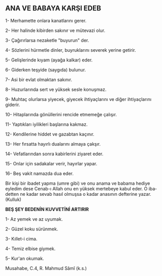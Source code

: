 ## ANA VE BABAYA KARŞI EDEB

1- Merhamette onlara kanatlarını gerer.

2- Her halinde kibirden sakınır ve mütevazi olur.

3- Çağırırlarsa nezaketle "buyurun" der.

4- Sözlerini hürmetle dinler, buyruklarını seve­rek yerine getirir.

5- Gelişlerinde kıyam (ayağa kalkar) eder.

6- Giderken teşyide (saygıda) bulunur.

7- Asi bir evlat olmaktan sakınır.

8- Huzurlarında sert ve yüksek sesle konuş­maz.

9- Muhtaç olurlarsa yiyecek, giyecek ihtiyaçla­rını ve diğer ihtiyaçlarını giderir.

10- Hitaplarında gönüllerini rencide etmemeğe çalışır.

11- Yaptıkları iyilikleri başlarına kakmaz.

12- Kendilerine hiddet ve gazabtan kaçınır.

13- Her fırsatta hayırlı dualarını almaya çakşır.

14- Vefatlarından sonra kabirlerini ziyaret eder.

15- Onlar için sadakalar verir, hayırlar yapar.

16- Beş vakit namazda dua eder.

Bir kişi bir ibadet yapma (umre gibi) ve onu anama ve babama hediye eyledim dese Cenab-ı Allah onu en yüksek mertebeye kabul eder. O iba­detten ne kadar sevab hasıl olmuşsa o kadar ana­sının defterine yazar. (Kulluk)

**BEŞ ŞEY BEDENİN KUVVETİNİ ARTIRIR**

1- Az yemek ve az uyumak.

2- Güzel koku sürünmek.

3- Kıllet-i cima.

4- Temiz elbise giymek.

5- Kur'an okumak.

Musahabe, C.4, R. Mahmud Sâmî (k.s.)
